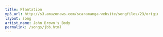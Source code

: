 ```yaml
---
title: Plantation
mp3_url: http://s3.amazonaws.com/scaramanga-website/songfiles/23/original.mp3?1396884054
layout: song
artist_name: John Brown's Body
permalink: /songs/jbb.html
---
```

